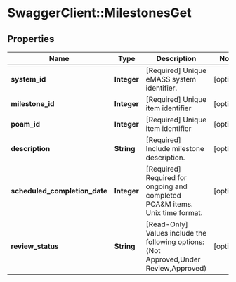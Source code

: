 # SwaggerClient::MilestonesGet

## Properties
Name | Type | Description | Notes
------------ | ------------- | ------------- | -------------
**system_id** | **Integer** | [Required] Unique eMASS system identifier. | [optional] 
**milestone_id** | **Integer** | [Required] Unique item identifier | [optional] 
**poam_id** | **Integer** | [Required] Unique item identifier | [optional] 
**description** | **String** | [Required] Include milestone description. | [optional] 
**scheduled_completion_date** | **Integer** | [Required] Required for ongoing and completed POA&amp;M items. Unix time format. | [optional] 
**review_status** | **String** | [Read-Only] Values include the following options: (Not Approved,Under Review,Approved) | [optional] 

